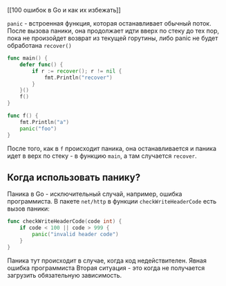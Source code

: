 [[100 ошибок в Go и как их избежать]]

`panic` - встроенная функция, которая останавливает обычный поток. После вызова паники, она продолжает идти вверх по стеку до тех пор, пока не произойдет возврат из текущей горутины, либо panic не будет обработана `recover()`
```go
func main() {
    defer func() {
        if r := recover(); r != nil {
            fmt.Println("recover")
        }
    }()
    f()
}

func f() {
    fmt.Println("a")
    panic("foo")
}
```
После того, как в `f` происходит паника, она останавливается и паника идет в верх по стеку - в функцию `main`, а там случается `recover`.

## Когда использовать панику?
Паника в Go - исключительный случай, например, ошибка программиста. В пакете `net/http` в функции `checkWriteHeaderCode` есть вызов паники:
```go
func checkWriteHeaderCode(code int) {
	if code < 100 || code > 999 {
		panic("invalid header code")
	}
}
```
Паника тут происходит в случае, когда код недействителен. Явная ошибка программиста
Вторая ситуация - это когда не получается загрузить обязательную зависимость.
